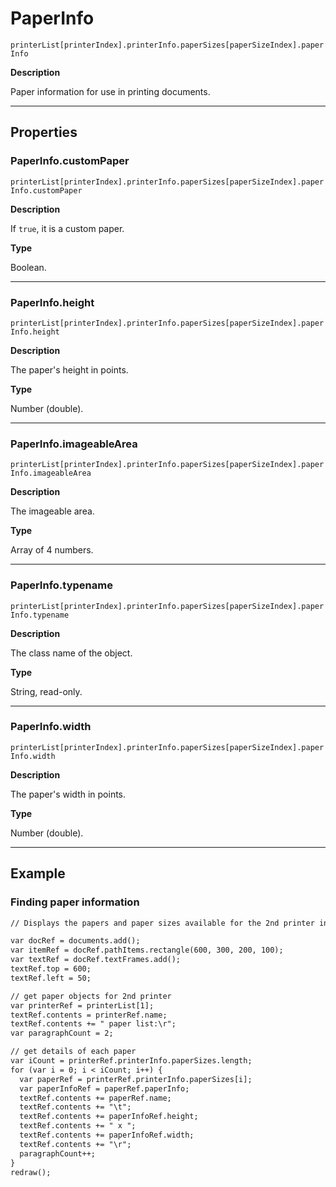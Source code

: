 # PaperInfo

`printerList[printerIndex].printerInfo.paperSizes[paperSizeIndex].paperInfo`

**Description**

Paper information for use in printing documents.

---

## Properties

### PaperInfo.customPaper

`printerList[printerIndex].printerInfo.paperSizes[paperSizeIndex].paperInfo.customPaper`

**Description**

If `true`, it is a custom paper.

**Type**

Boolean.

---

### PaperInfo.height

`printerList[printerIndex].printerInfo.paperSizes[paperSizeIndex].paperInfo.height`

**Description**

The paper's height in points.

**Type**

Number (double).

---

### PaperInfo.imageableArea

`printerList[printerIndex].printerInfo.paperSizes[paperSizeIndex].paperInfo.imageableArea`

**Description**

The imageable area.

**Type**

Array of 4 numbers.

---

### PaperInfo.typename

`printerList[printerIndex].printerInfo.paperSizes[paperSizeIndex].paperInfo.typename`

**Description**

The class name of the object.

**Type**

String, read-only.

---

### PaperInfo.width

`printerList[printerIndex].printerInfo.paperSizes[paperSizeIndex].paperInfo.width`

**Description**

The paper's width in points.

**Type**

Number (double).

---

## Example

### Finding paper information

```default
// Displays the papers and paper sizes available for the 2nd printer in a text frame

var docRef = documents.add();
var itemRef = docRef.pathItems.rectangle(600, 300, 200, 100);
var textRef = docRef.textFrames.add();
textRef.top = 600;
textRef.left = 50;

// get paper objects for 2nd printer
var printerRef = printerList[1];
textRef.contents = printerRef.name;
textRef.contents += " paper list:\r";
var paragraphCount = 2;

// get details of each paper
var iCount = printerRef.printerInfo.paperSizes.length;
for (var i = 0; i < iCount; i++) {
  var paperRef = printerRef.printerInfo.paperSizes[i];
  var paperInfoRef = paperRef.paperInfo;
  textRef.contents += paperRef.name;
  textRef.contents += "\t";
  textRef.contents += paperInfoRef.height;
  textRef.contents += " x ";
  textRef.contents += paperInfoRef.width;
  textRef.contents += "\r";
  paragraphCount++;
}
redraw();
```
